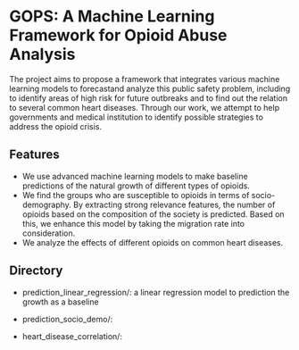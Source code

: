 # GOPS: A Machine Learning Framework for Opioid Abuse Analysis

The project aims to propose a framework that integrates various machine learning models to forecastand analyze this public safety problem, including to identify areas of high risk for future outbreaks and to find out the relation to several common heart diseases. Through our work, we attempt to help governments and medical institution to identify possible strategies to address the opioid crisis.

## Features

- We use advanced machine learning models to make baseline predictions of the natural growth of different types of opioids.
- We find the groups who are susceptible to opioids in terms of socio-demography. By extracting strong relevance features, the number of opioids based on the composition of the society is predicted. Based on this, we enhance this model by taking the migration rate into consideration.
- We analyze the effects of different opioids on common heart diseases.

## Directory

- prediction_linear_regression/: a linear regression model to prediction the growth as a baseline

- prediction_socio_demo/: 

- heart_disease_correlation/:
